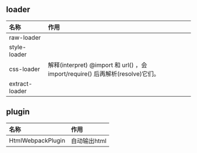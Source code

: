 
## loader
|名称|作用|
|:----|:----|
raw-loader|
style-loader|
css-loader|解释(interpret) @import 和 url() ，会 import/require() 后再解析(resolve)它们。
extract-loader|
## plugin

|名称|作用|
|:----|:----|
HtmlWebpackPlugin|自动输出html